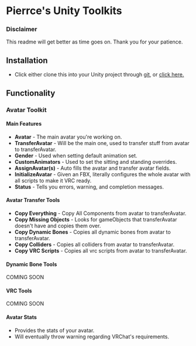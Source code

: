# Pierrce's Unity Toolkits

### Disclaimer
This readme will get better as time goes on. Thank you for your patience.

## Installation

- Click either clone this into your Unity project through [git](https://git-scm.com/downloads), or [click here.](https://github.com/pierrce/unity-toolkits/archive/master.zip)

## Functionality

### Avatar Toolkit  

#### Main Features
- **Avatar** - The main avatar you're working on.  
- **TransferAvatar** - Will be the main one, used to transfer stuff from avatar to transferAvatar.  
- **Gender** - Used when setting default animation set.  
- **CustomAnimators** - Used to set the sitting and standing overrides.  
- **AssignAvatar(s)** - Auto fills the avatar and transfer avatar fields.  
- **InitializeAvatar** - Given an FBX, literally configures the whole avatar with all scripts to make it VRC ready.  
- **Status** - Tells you errors, warning, and completion messages.  

#### Avatar Transfer Tools
- **Copy Everything** - Copy All Components from avatar to transferAvatar.  
- **Copy Missing Objects** - Looks for gameObjects that transferAvatar doesn't have and copies them over.  
- **Copy Dynamic Bones** - Copies all dynamic bones from avatar to transferAvatar.  
- **Copy Colliders** - Copies all colliders from avatar to transferAvatar.  
- **Copy VRC Scripts** - Copies all vrc scripts from avatar to transferAvatar.  

#### Dynamic Bone Tools
COMING SOON

#### VRC Tools
COMING SOON

#### Avatar Stats

- Provides the stats of your avatar.
- Will eventually throw warning regarding VRChat's requirements.
